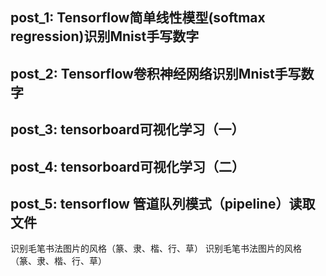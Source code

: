 ## post_1: Tensorflow简单线性模型(softmax regression)识别Mnist手写数字
## post_2: Tensorflow卷积神经网络识别Mnist手写数字
## post_3: tensorboard可视化学习（一）
## post_4: tensorboard可视化学习（二）
## post_5: tensorflow 管道队列模式（pipeline）读取文件
识别毛笔书法图片的风格（篆、隶、楷、行、草）
识别毛笔书法图片的风格（篆、隶、楷、行、草）


